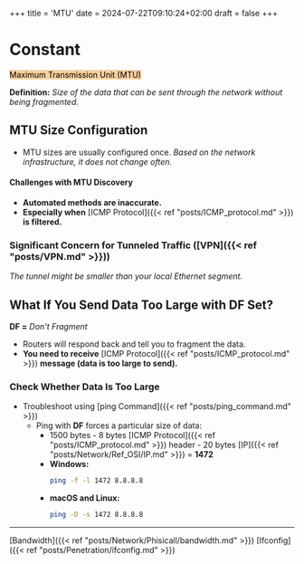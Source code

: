 
+++
title = 'MTU'
date = 2024-07-22T09:10:24+02:00
draft = false
+++

# Constant
<mark style="background: #FFB86CA6;">Maximum Transmission Unit (MTU)</mark>

**Definition:** *Size of the data that can be sent through the network without being fragmented.*

## MTU Size Configuration
- MTU sizes are usually configured once.
  *Based on the network infrastructure, it does not change often.*

#### Challenges with MTU Discovery
- **Automated methods are inaccurate.**
- **Especially when** [ICMP Protocol]({{< ref "posts/ICMP_protocol.md" >}}) **is filtered.**

### Significant Concern for Tunneled Traffic ([VPN]({{< ref "posts/VPN.md" >}}))
*The tunnel might be smaller than your local Ethernet segment.*


## What If You Send Data Too Large with DF Set?
**DF =** *Don't Fragment*
- Routers will respond back and tell you to fragment the data.
- **You need to receive** [ICMP Protocol]({{< ref "posts/ICMP_protocol.md" >}}) **message (data is too large to send).**

### Check Whether Data Is Too Large
- Troubleshoot using [ping Command]({{< ref "posts/ping_command.md" >}})
  - Ping with **DF** forces a particular size of data:
    - 1500 bytes - 8 bytes [ICMP Protocol]({{< ref "posts/ICMP_protocol.md" >}}) header - 20 bytes [IP]({{< ref "posts/Network/Ref_OSI/IP.md" >}}) = **1472**
    - **Windows:**
      ```bash
      ping -f -l 1472 8.8.8.8
      ```
    - **macOS and Linux:**
      ```bash
      ping -D -s 1472 8.8.8.8
      ```


---
[Bandwidth]({{< ref "posts/Network/Phisicall/bandwidth.md" >}})  [Ifconfig]({{< ref "posts/Penetration/ifconfig.md" >}})

